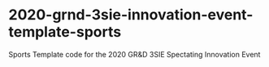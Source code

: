 # 2020-grnd-3sie-innovation-event-template-sports
Sports Template code for the 2020 GR&amp;D 3SIE Spectating Innovation Event
